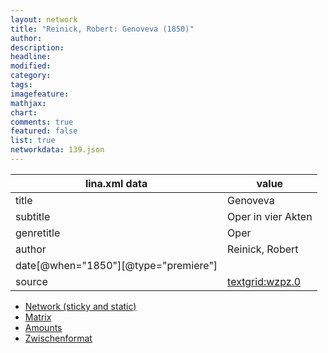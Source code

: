 ```yaml
---
layout: network
title: "Reinick, Robert: Genoveva (1850)"
author:
description:
headline:
modified:
category:
tags:
imagefeature: 
mathjax: 
chart: 
comments: true
featured: false
list: true
networkdata: 139.json
---
```

lina.xml data  | value
------------- | -------------
title|Genoveva
subtitle|Oper in vier Akten
genretitle|Oper
author|Reinick, Robert
date[@when="1850"][@type="premiere"]|
source|[textgrid:wzpz.0](https://textgridlab.org/1.0/tgcrud-public/rest/textgrid:wzpz.0/data)



* [Network (sticky and static)](/network139)
* [Matrix](/matrix139)
* [Amounts](/amount139)
* [Zwischenformat](/lina139 )
